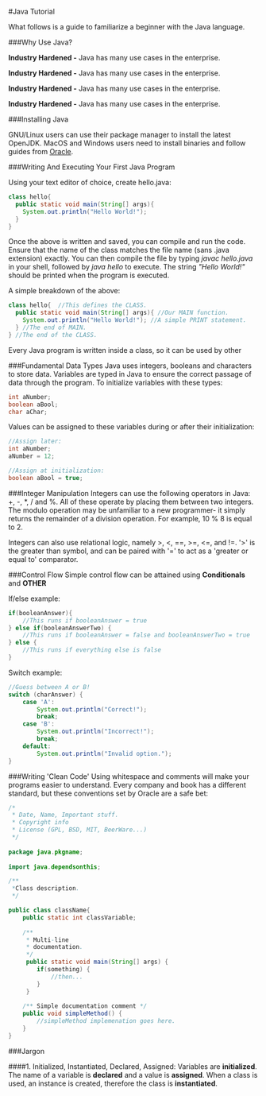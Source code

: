 #Java Tutorial

What follows is a guide to familiarize a beginner with the Java language.
  
###Why Use Java?

**Industry Hardened -** Java has many use cases in the enterprise.

**Industry Hardened -** Java has many use cases in the enterprise.

**Industry Hardened -** Java has many use cases in the enterprise.

**Industry Hardened -** Java has many use cases in the enterprise.

###Installing Java

GNU/Linux users can use their package manager to install the latest OpenJDK. MacOS and Windows users need to install binaries and follow guides from [Oracle](http://www.oracle.com/technetwork/java/javase/downloads/jdk8-downloads-2133151.html).

###Writing And Executing Your First Java Program

Using your text editor of choice, create hello.java:

```java
class hello{
  public static void main(String[] args){
    System.out.println("Hello World!");
  }
}
```
Once the above is written and saved, you can compile and run the code. Ensure that the name of the class matches the file name (sans .java extension) exactly. You can then compile the file by typing *javac hello.java* in your shell, followed by *java hello* to execute. The string *"Hello World!"* should be printed when the program is executed.

A simple breakdown of the above:
```java
class hello{  //This defines the CLASS.
  public static void main(String[] args){ //Our MAIN function.
    System.out.println("Hello World!"); //A simple PRINT statement.
  } //The end of MAIN.
} //The end of the CLASS.
```
Every Java program is written inside a class, so it can be used by other 

###Fundamental Data Types
Java uses integers, booleans and characters to store data. Variables are typed in Java to ensure the correct passage of data through the program. To initialize variables with these types:

```java
int aNumber;
boolean aBool;
char aChar;
```
Values can be assigned to these variables during or after their initialization:

```java
//Assign later:
int aNumber;
aNumber = 12;

//Assign at initialization:
boolean aBool = true;
```

###Integer Manipulation
Integers can use the following operators in Java: +, -, *, / and %. All of these operate by placing them between two integers. The modulo operation may be unfamiliar to a new programmer- it simply returns the remainder of a division operation. For example, 10 % 8 is equal to 2.

Integers can also use relational logic, namely >, <, ==, >=, <=, and !=. '>' is the greater than symbol, and can be paired with '=' to act as a 'greater or equal to' comparator.

###Control Flow
Simple control flow can be attained using **Conditionals** and **OTHER**

If/else example:
```java
if(booleanAnswer){
    //This runs if booleanAnswer = true
} else if(booleanAnswerTwo) {
    //This runs if booleanAnswer = false and booleanAnswerTwo = true
} else {
    //This runs if everything else is false
}
```

Switch example:
```java
//Guess between A or B!
switch (charAnswer) {
    case 'A': 
        System.out.println("Correct!");
        break;
    case 'B':
        System.out.println("Incorrect!");
        break;
    default:
        System.out.println("Invalid option.");
}

```


###Writing 'Clean Code'
Using whitespace and comments will make your programs easier to understand. Every company and book has a different standard, but these conventions set by Oracle are a safe bet:

```java
/*
 * Date, Name, Important stuff.
 * Copyright info
 * License (GPL, BSD, MIT, BeerWare...)
 */
 
package java.pkgname;
 
import java.dependsonthis;

/**
 *Class description.
 */

public class className{
    public static int classVariable;
    
    /**
     * Multi-line
     * documentation.
     */
     public static void main(String[] args) {
        if(something) {
            //then...
        }
     }
    
    /** Simple documentation comment */
    public void simpleMethod() {
        //simpleMethod implemenation goes here.
    }
}

```

###Jargon

####1. Initialized, Instantiated, Declared, Assigned:
Variables are **initialized**. The name of a variable is **declared** and a value is **assigned**. When a class is used, an instance is created, therefore the class is **instantiated**. 
